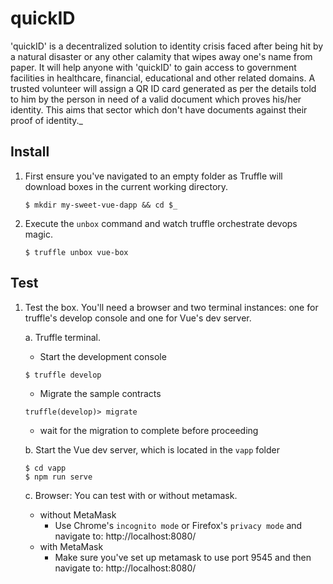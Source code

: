 # quickID

'quickID' is a decentralized solution to identity crisis faced after being hit by a natural disaster or any other calamity that wipes away one's name from paper. It will help anyone with 'quickID' to gain access to government facilities in healthcare, financial, educational and other related domains. A trusted volunteer will assign a QR ID card generated as per the details told to him by the person in need of a valid document which proves his/her identity. This aims that sector which don't have documents against their proof of identity._

## Install

1. First ensure you've navigated to an empty folder as Truffle will download
   boxes in the current working directory.
   ```
   $ mkdir my-sweet-vue-dapp && cd $_
   ```

1. Execute the `unbox` command and watch truffle orchestrate devops magic.
   ```
   $ truffle unbox vue-box
   ```

## Test

1. Test the box. You'll need a browser and two terminal instances: one for
   truffle's develop console and one for Vue's dev server.

   a. Truffle terminal.
     - Start the development console
     ```
     $ truffle develop
     ```
     - Migrate the sample contracts
     ```
     truffle(develop)> migrate
     ```
     - wait for the migration to complete before proceeding

   b. Start the Vue dev server, which is located in the `vapp` folder
   ```
   $ cd vapp
   $ npm run serve
   ```
   c. Browser: You can test with or without metamask.
     - without MetaMask
       - Use Chrome's `incognito mode` or Firefox's `privacy mode` and navigate
         to: http://localhost:8080/
     - with MetaMask
       - Make sure you've set up metamask to use port 9545 and then navigate
         to: http://localhost:8080/
